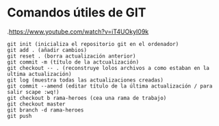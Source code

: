 # Comandos útiles de GIT
.https://www.youtube.com/watch?v=iT4UOkyI09k


    git init (inicializa el repositorio git en el ordenador)
    git add . (añadir cambios)
    git reset . (borra actualización anterior)
    git commit -m (título de la actcualización)
    git checkout -- . (reconstruye lolos archivos a como estaban en la ultima actualización)
    git log (muestra todas las actualizaciones creadas)
    git commit --amend (editar título de la última actualización / para salir scape :wq!)
    git checkout b rama-heroes (cea una rama de trabajo)
    git checkout master
    git branch -d rama-heroes
    git push


